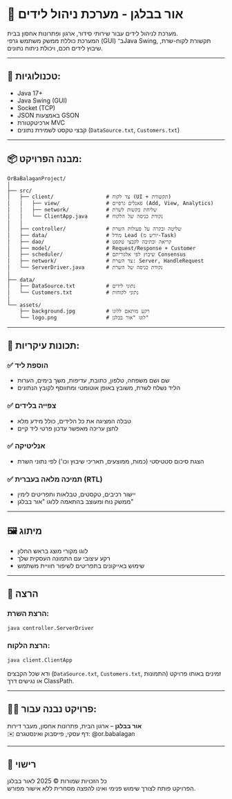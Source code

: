 # 🌟 אור בבלגן - מערכת ניהול לידים

מערכת לניהול לידים עבור שירותי סידור, ארגון ופתרונות אחסון בבית.  
המערכת כוללת ממשק משתמש גרפי (GUI) ב־Java Swing, תקשורת לקוח-שרת, שיבוץ לידים חכם, ויכולת ניתוח נתונים.

---

## 🧰 טכנולוגיות:
- Java 17+
- Java Swing (GUI)
- Socket (TCP)
- JSON באמצעות GSON
- ארכיטקטורת MVC
- קבצי טקסט לשמירת נתונים (`DataSource.txt`, `Customers.txt`)

---

## 📦 מבנה הפרויקט:

```
OrBaBalaganProject/
│
├── src/
│   ├── client/                 # צד לקוח (UI + תקשורת)
│   │   ├── view/               # פאנלים גרפיים (Add, View, Analytics)
│   │   ├── network/            # שליחת בקשות לשרת
│   │   └── ClientApp.java      # נקודת כניסה של הלקוח
│   │
│   ├── controller/             # שליטה ובקרה על פעולות השרת
│   ├── data/                   # מודל Lead (יורש מ-Task)
│   ├── dao/                    # קריאה וכתיבה לקבצי טקסט
│   ├── model/                  # Request/Response + Customer
│   ├── scheduler/              # שיבוץ לפי אלגוריתם Consensus
│   ├── network/                # צד השרת: Server, HandleRequest
│   └── ServerDriver.java       # נקודת כניסה של השרת
│
├── data/
│   ├── DataSource.txt          # נתוני לידים
│   └── Customers.txt           # נתוני לקוחות
│
└── assets/
    ├── background.jpg          # רקע מותאם ללוגו
    └── logo.png                # לוגו "אור בבלגן"
```

---

## 🧪 תכונות עיקריות:

### ✅ הוספת ליד
- שם ושם משפחה, טלפון, כתובת, עדיפות, משך בימים, הערות
- הליד נשלח לשרת, משובץ באופן אוטומטי ומתווסף לקובץ הנתונים

### ✅ צפייה בלידים
- טבלה המציגה את כל הלידים, כולל מידע מלא
- לחצן עריכה מאפשר עדכון פרטי ליד קיים

### ✅ אנליטיקה
- הצגת סיכום סטטיסטי (כמות, ממוצעים, תאריכי שיבוץ וכו') לפי נתוני השרת

### ✅ תמיכה מלאה בעברית (RTL)
- יישור רכיבים, טקסטים, טבלאות ותפריטים לימין
- ממשק נוח ומעוצב בהתאמה ללוגו "אור בבלגן"

---

## 🖼️ מיתוג
- לוגו מקורי מוצג בראש החלון
- רקע עיצובי עם התמונה העסקית שלך
- שימוש באייקונים בתפריטים לשיפור חוויית משתמש

---

## 🚀 הרצה

### הרצת השרת:
```bash
java controller.ServerDriver
```

### הרצת הלקוח:
```bash
java client.ClientApp
```

ודא שכל הקבצים (`DataSource.txt`, `Customers.txt`, התמונות) זמינים באותו פרויקט או נגישים דרך ClassPath.

---

## 👩‍💼 פרויקט נבנה עבור:
**אור בבלגן** – ארגון הבית, פתרונות אחסון, מעבר דירות  
✉️ דף עסקי, פייסבוק ואינסטגרם: @or.babalagan

---

## 📄 רישוי
כל הזכויות שמורות © 2025 לאור בבלגן  
הפרויקט פותח לצורך שימוש פנימי ואינו להפצה מסחרית ללא אישור מפורש.
